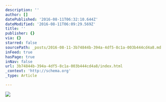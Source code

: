 ```yaml
---
description: ''
author: []
datePublished: '2016-08-11T06:32:10.644Z'
dateModified: '2016-08-11T06:09:29.569Z'
title: ''
publisher: {}
via: {}
starred: false
sourcePath: _posts/2016-08-11-3b74844b-394a-4df5-8c1a-003b444cd4a8.md
inFeed: true
hasPage: true
inNav: false
url: 3b74844b-394a-4df5-8c1a-003b444cd4a8/index.html
_context: 'http://schema.org'
_type: Article

---
```

![](https://the-grid-user-content.s3-us-west-2.amazonaws.com/208162b7-3c2e-4221-a752-a80d132a50a7.jpg)